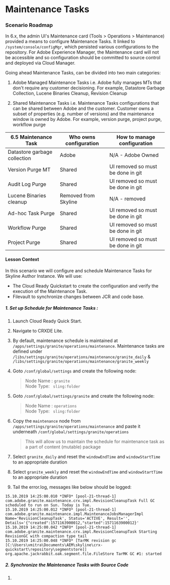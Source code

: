 
# Maintenance Tasks

### Scenario Roadmap

In 6.x, the admin UI's Maintenance card (Tools > Operations > Maintenance) provided a means to configure Maintenance Tasks. It linked to ` /system/console/configMgr `, which persisted various configurations to the repository. For 
Adobe Experience Manager, the Maintenance card will not be accessible and so configuration should be committed to source control and deployed via Cloud Manager. 

Going ahead Maintenance Tasks, can be divided into two main categories: 

1. Adobe Managed Maintenance Tasks i.e. Adobe fully manages MTs that don't require any customer decisioning. For example, Datastore Garbage Collection, Lucene Binaries Cleanup, Revision Cleanup

2. Shared Maintenance Tasks i.e. Maintenance Tasks configurations that can be shared between Adobe and the customer. Customer owns a subset of properties (e.g. number of versions) and the
maintenance window is owned by Adobe. For example, version purge, project purge, workflow purge

| 6.5 Maintenance Task         | Who owns configuration | How to manage configuration       |
|------------------------------|------------------------|-----------------------------------|
| Datastore garbage collection | Adobe                  | N/A - Adobe Owned                 |
| Version Purge MT             | Shared                 | UI removed so must be done in git |
| Audit Log Purge              | Shared                 | UI removed so must be done in git |
| Lucene Binaries cleanup      | Removed from Skyline   | N/A - removed                     |
| Ad-hoc Task Purge            | Shared                 | UI removed so must be done in git |
| Workflow Purge               | Shared                 | UI removed so must be done in git |
| Project Purge                | Shared                 | UI removed so must be done in git |


#### Lesson Context

In this scenario we will configure and schedule Maintenance Tasks for Skyline Author Instance. We will use:
* The Cloud Ready Quickstart to create the configuration and verify the execution of the Maintenance Task. 
* Filevault to synchronize changes between JCR and code base. 

##### 1. Set up Schedule for Maintenance Tasks : 

1. Launch Cloud Ready Quick Start.
2. Navigate to CRXDE Lite.
3. By default, maintenance schedule is maintained at ` /apps/settings/granite/operations/maintenance `.  Maintenance tasks are defined under ` /libs/settings/granite/operations/maintenance/granite_daily `  & ` /libs/settings/granite/operations/maintenance/granite_weekly `  
4. Goto ` /conf/global/settings ` and create the following node:
    > Node Name : ` granite ` <br>
    > Node Type: ` sling:folder`
5. Goto ` /conf/global/settings/granite ` and create the following node: 
    > Node Name : ` operations ` <br>
    > Node Type: ` sling:folder`
6. Copy the ` maintenance ` node from ` /apps/settings/granite/operations/maintenance ` and paste it underneath ` /conf/global/settings/granite/operations `

    > This will allow us to maintain the schedule for maintenance task as a part of content (mutable) package  

7. Select ` granite_daily ` and reset the ` windowEndTime ` and ` windowStartTime ` to an appropriate duration
8. Select ` granite_weekly ` and reset the ` windowEndTime ` and ` windowStartTime ` to an appropriate duration
9. Tail the error.log, messages like below should be logged:
```
15.10.2019 14:25:00.010 *INFO* [pool-21-thread-1] com.adobe.granite.maintenance.crx.impl.RevisionCleanupTask Full GC scheduled to run on Sun. Today is Tue.
15.10.2019 14:25:00.012 *INFO* [pool-21-thread-1] com.adobe.granite.maintenance.impl.MaintenanceJobsManagerImpl Name='RevisionCleanupTask', Status='ACTIVE', Result='', Details='{"created":1571163900012,"started":1571163900012}'
15.10.2019 14:25:00.042 *INFO* [pool-21-thread-1] com.adobe.granite.maintenance.crx.impl.RevisionCleanupTask Starting RevisionGC with compaction type tail
15.10.2019 14:25:00.048 *INFO* [TarMK revision gc [C:\Users\vmitra\Documents\AEM\skyline\crx-quickstart\repository\segmentstore]] org.apache.jackrabbit.oak.segment.file.FileStore TarMK GC #1: started
```
##### 2. Synchronize the Maintenance Tasks with Source Code

1. 
